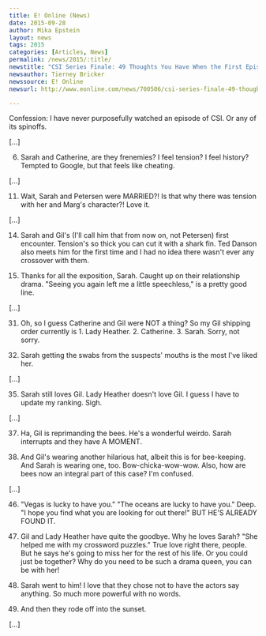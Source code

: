 ```yaml
---
title: E! Online (News)
date: 2015-09-28
author: Mika Epstein
layout: news
tags: 2015
categories: [Articles, News]
permalink: /news/2015/:title/
newstitle: "CSI Series Finale: 49 Thoughts You Have When the First Episode You Ever Watch Is the Last One"  
newsauthor: Tierney Bricker  
newssource: E! Online  
newsurl: http://www.eonline.com/news/700506/csi-series-finale-49-thoughts-you-have-when-the-first-episode-you-ever-watch-is-the-last-one  

---
```


Confession: I have never purposefully watched an episode of CSI. Or any of its spinoffs.

[...]

6. Sarah and Catherine, are they frenemies? I feel tension? I feel history? Tempted to Google, but that feels like cheating.

[...]

11. Wait, Sarah and Petersen were MARRIED?! Is that why there was tension with her and Marg's character?! Love it. 

[...]

14. Sarah and Gil's (I'll call him that from now on, not Petersen) first encounter. Tension's so thick you can cut it with a shark fin. Ted Danson also meets him for the first time and I had no idea there wasn't ever any crossover with them.

15. Thanks for all the exposition, Sarah. Caught up on their relationship drama. "Seeing you again left me a little speechless," is a pretty good line. 

[...]

31. Oh, so I guess Catherine and Gil were NOT a thing? So my Gil shipping order currently is 1. Lady Heather. 2. Catherine. 3. Sarah. Sorry, not sorry.

32. Sarah getting the swabs from the suspects' mouths is the most I've liked her.

[...]

35. Sarah still loves Gil. Lady Heather doesn't love Gil. I guess I have to update my ranking. Sigh.

[...]

37. Ha, Gil is reprimanding the bees. He's a wonderful weirdo. Sarah interrupts and they have A MOMENT. 

38. And Gil's wearing another hilarious hat, albeit this is for bee-keeping. And Sarah is wearing one, too. Bow-chicka-wow-wow. Also, how are bees now an integral part of this case? I'm confused.

[...]

46. "Vegas is lucky to have you." "The oceans are lucky to have you." Deep. "I hope you find what you are looking for out there!" BUT HE'S ALREADY FOUND IT.

47. Gil and Lady Heather have quite the goodbye. Why he loves Sarah? "She helped me with my crossword puzzles." True love right there, people. But he says he's going to miss her for the rest of his life. Or you could just be together? Why do you need to be such a drama queen, you can be with her!

48. Sarah went to him! I love that they chose not to have the actors say anything. So much more powerful with no words.

49. And then they rode off into the sunset.

[...]

